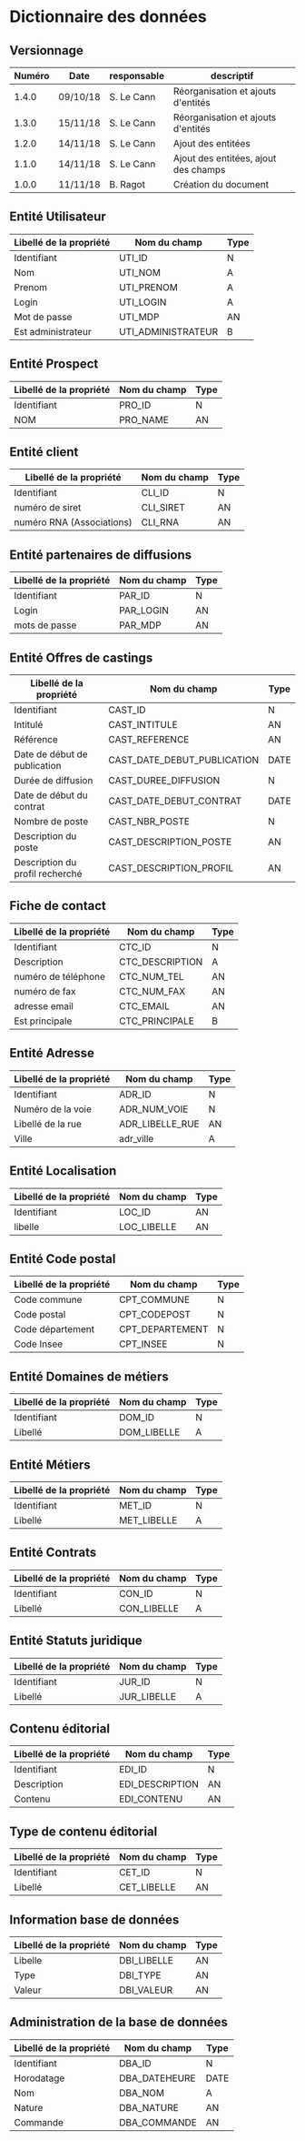 # Dictionnaire des données

## Versionnage

| Numéro | Date     | responsable | descriptif                           |
| ------ | -------- | ----------- | ------------------------------------ |
| 1.4.0  | 09/10/18 | S. Le Cann  | Réorganisation et ajouts d'entités   |
| 1.3.0  | 15/11/18 | S. Le Cann  | Réorganisation et ajouts d'entités   |
| 1.2.0  | 14/11/18 | S. Le Cann  | Ajout des entitées                   |
| 1.1.0  | 14/11/18 | S. Le Cann  | Ajout des entitées, ajout des champs |
| 1.0.0  | 11/11/18 | B. Ragot    | Création du document                 |

## Entité Utilisateur

| Libellé de la propriété | Nom du champ       | Type |
| ----------------------- | ------------------ | ---- |
| Identifiant             | UTI_ID             | N    |
| Nom                     | UTI_NOM            | A    |
| Prenom                  | UTI_PRENOM         | A    |
| Login                   | UTI_LOGIN          | A    |
| Mot de passe            | UTI_MDP            | AN   |
| Est administrateur      | UTI_ADMINISTRATEUR | B    |

## Entité Prospect

| Libellé de la propriété | Nom du champ | Type |
| ----------------------- | ------------ | ---- |
| Identifiant             | PRO_ID       | N    |
| NOM                     | PRO_NAME     | AN   |

## Entité client

| Libellé de la propriété   | Nom du champ | Type |
| ------------------------- | ------------ | ---- |
| Identifiant               | CLI_ID       | N    |
| numéro de siret           | CLI_SIRET    | AN   |
| numéro RNA (Associations) | CLI_RNA      | AN   |
  
## Entité partenaires de diffusions

| Libellé de la propriété | Nom du champ | Type |
| ----------------------- | ------------ | ---- |
| Identifiant             | PAR_ID       | N    |
| Login                   | PAR_LOGIN    | AN   |
| mots de passe           | PAR_MDP      | AN   |
  
## Entité Offres de castings

| Libellé de la propriété         | Nom du champ                | Type |
| ------------------------------- | --------------------------- | ---- |
| Identifiant                     | CAST_ID                     | N    |
| Intitulé                        | CAST_INTITULE               | AN   |
| Référence                       | CAST_REFERENCE              | AN   |
| Date de début de publication    | CAST_DATE_DEBUT_PUBLICATION | DATE |
| Durée de diffusion              | CAST_DUREE_DIFFUSION        | N    |
| Date de début du contrat        | CAST_DATE_DEBUT_CONTRAT     | DATE |
| Nombre de poste                 | CAST_NBR_POSTE              | N    |
| Description du poste            | CAST_DESCRIPTION_POSTE      | AN   |
| Description du profil recherché | CAST_DESCRIPTION_PROFIL     | AN   |

## Fiche de contact

| Libellé de la propriété | Nom du champ    | Type |
| ----------------------- | --------------- | ---- |
| Identifiant             | CTC_ID          | N    |
| Description             | CTC_DESCRIPTION | A    |
| numéro de téléphone     | CTC_NUM_TEL     | AN   |
| numéro de fax           | CTC_NUM_FAX     | AN   |
| adresse email           | CTC_EMAIL       | AN   |
| Est principale          | CTC_PRINCIPALE  | B    |

## Entité Adresse

| Libellé de la propriété | Nom du champ    | Type |
| ----------------------- | --------------- | ---- |
| Identifiant             | ADR_ID          | N    |
| Numéro de la voie       | ADR_NUM_VOIE    | N    |
| Libellé de la rue       | ADR_LIBELLE_RUE | AN   |
| Ville                   | adr_ville       | A    |

## Entité Localisation

| Libellé de la propriété | Nom du champ | Type |
| ----------------------- | ------------ | ---- |
| Identifiant             | LOC_ID       | AN   |
| libelle                 | LOC_LIBELLE  | AN   |

## Entité Code postal

| Libellé de la propriété | Nom du champ    | Type |
| ----------------------- | --------------- | ---- |
| Code commune            | CPT_COMMUNE     | N    |
| Code postal             | CPT_CODEPOST    | N    |
| Code département        | CPT_DEPARTEMENT | N    |
| Code Insee              | CPT_INSEE       | N    |

## Entité Domaines de métiers

| Libellé de la propriété | Nom du champ | Type |
| ----------------------- | ------------ | ---- |
| Identifiant             | DOM_ID       | N    |
| Libellé                 | DOM_LIBELLE  | A    |

## Entité Métiers

| Libellé de la propriété | Nom du champ | Type |
| ----------------------- | ------------ | ---- |
| Identifiant             | MET_ID       | N    |
| Libellé                 | MET_LIBELLE  | A    |

## Entité Contrats

| Libellé de la propriété | Nom du champ | Type |
| ----------------------- | ------------ | ---- |
| Identifiant             | CON_ID       | N    |
| Libellé                 | CON_LIBELLE  | A    |

## Entité Statuts juridique

| Libellé de la propriété | Nom du champ | Type |
| ----------------------- | ------------ | ---- |
| Identifiant             | JUR_ID       | N    |
| Libellé                 | JUR_LIBELLE  | A    |

## Contenu éditorial

| Libellé de la propriété | Nom du champ    | Type |
| ----------------------- | --------------- | ---- |
| Identifiant             | EDI_ID          | N    |
| Description             | EDI_DESCRIPTION | AN   |
| Contenu                 | EDI_CONTENU     | AN   |

## Type de contenu éditorial

| Libellé de la propriété | Nom du champ | Type |
| ----------------------- | ------------ | ---- |
| Identifiant             | CET_ID       | N    |
| Libellé                 | CET_LIBELLE  | AN   |

## Information base de données

| Libellé de la propriété | Nom du champ | Type |
| ----------------------- | ------------ | ---- |
| Libelle                 | DBI_LIBELLE  | AN   |
| Type                    | DBI_TYPE     | AN   |
| Valeur                  | DBI_VALEUR   | AN   |

## Administration de la base de données

| Libellé de la propriété | Nom du champ  | Type |
| ----------------------- | ------------- | ---- |
| Identifiant             | DBA_ID        | N    |
| Horodatage              | DBA_DATEHEURE | DATE |
| Nom                     | DBA_NOM       | A    |
| Nature                  | DBA_NATURE    | AN   |
| Commande                | DBA_COMMANDE  | AN   |

